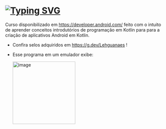 # [![Typing SVG](https://readme-typing-svg.herokuapp.com/?color=bc6ff1&size=35&center=true&vCenter=true&width=1000&lines=Primeiro+layout+feito+com+kotlin;Layout+simples+com+imagem+e+textos)](https://git.io/typing-svg)

Curso disponibilizado em https://developer.android.com/ feito com o intuito de aprender conceitos introdutórios de programação em Kotlin para para a criação de aplicativos Android em Kotlin.

- Confira selos adquiridos em https://g.dev/Lehguanaes !
  
- Esse programa em um emulador exibe:
  
  <img width="200" alt="image" src="https://github.com/Lehguanaes/Layout_Simples_App/assets/125403978/b5ba0261-51e7-4757-b8c5-3400a0988eaf">
